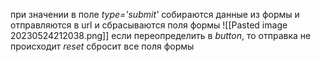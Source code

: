 при значении в поле _type='submit'_ собираются данные из формы и отправляются в url и сбрасываются поля формы
![[Pasted image 20230524212038.png]]
если переопределить в _button_, то отправка не происходит
_reset_ сбросит все поля формы